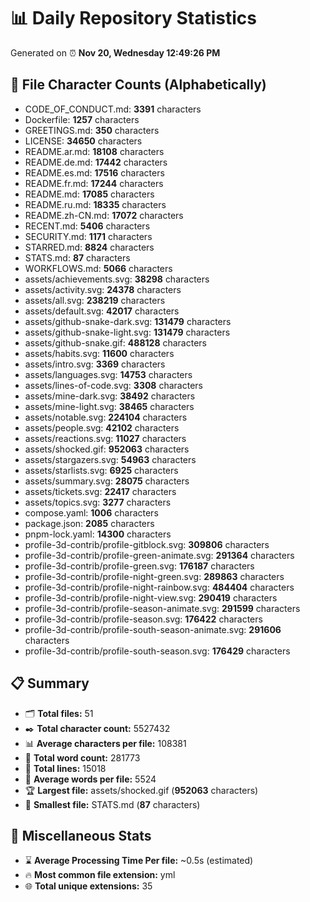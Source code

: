 # 📊 Daily Repository Statistics
Generated on ⏰ **Nov 20, Wednesday 12:49:26 PM**

## 📂 File Character Counts (Alphabetically)
- CODE_OF_CONDUCT.md: **3391** characters
- Dockerfile: **1257** characters
- GREETINGS.md: **350** characters
- LICENSE: **34650** characters
- README.ar.md: **18108** characters
- README.de.md: **17442** characters
- README.es.md: **17516** characters
- README.fr.md: **17244** characters
- README.md: **17085** characters
- README.ru.md: **18335** characters
- README.zh-CN.md: **17072** characters
- RECENT.md: **5406** characters
- SECURITY.md: **1171** characters
- STARRED.md: **8824** characters
- STATS.md: **87** characters
- WORKFLOWS.md: **5066** characters
- assets/achievements.svg: **38298** characters
- assets/activity.svg: **24378** characters
- assets/all.svg: **238219** characters
- assets/default.svg: **42017** characters
- assets/github-snake-dark.svg: **131479** characters
- assets/github-snake-light.svg: **131479** characters
- assets/github-snake.gif: **488128** characters
- assets/habits.svg: **11600** characters
- assets/intro.svg: **3369** characters
- assets/languages.svg: **14753** characters
- assets/lines-of-code.svg: **3308** characters
- assets/mine-dark.svg: **38492** characters
- assets/mine-light.svg: **38465** characters
- assets/notable.svg: **224104** characters
- assets/people.svg: **42102** characters
- assets/reactions.svg: **11027** characters
- assets/shocked.gif: **952063** characters
- assets/stargazers.svg: **54963** characters
- assets/starlists.svg: **6925** characters
- assets/summary.svg: **28075** characters
- assets/tickets.svg: **22417** characters
- assets/topics.svg: **3277** characters
- compose.yaml: **1006** characters
- package.json: **2085** characters
- pnpm-lock.yaml: **14300** characters
- profile-3d-contrib/profile-gitblock.svg: **309806** characters
- profile-3d-contrib/profile-green-animate.svg: **291364** characters
- profile-3d-contrib/profile-green.svg: **176187** characters
- profile-3d-contrib/profile-night-green.svg: **289863** characters
- profile-3d-contrib/profile-night-rainbow.svg: **484404** characters
- profile-3d-contrib/profile-night-view.svg: **290419** characters
- profile-3d-contrib/profile-season-animate.svg: **291599** characters
- profile-3d-contrib/profile-season.svg: **176422** characters
- profile-3d-contrib/profile-south-season-animate.svg: **291606** characters
- profile-3d-contrib/profile-south-season.svg: **176429** characters

## 📋 Summary
- 🗂️ **Total files:** 51
- ✒️ **Total character count:** 5527432
- 📊 **Average characters per file:** 108381
- 📝 **Total word count:** 281773
- 🧾 **Total lines:** 15018
- 📐 **Average words per file:** 5524
- 🏆 **Largest file:** assets/shocked.gif (**952063** characters)
- 🥉 **Smallest file:** STATS.md (**87** characters)

## 🌟 Miscellaneous Stats
- ⌛ **Average Processing Time Per file:** ~0.5s (estimated)
- 🔥 **Most common file extension:** yml
- 🌐 **Total unique extensions:** 35
